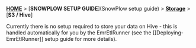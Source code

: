 [**HOME**](Home) > [**SNOWPLOW SETUP GUIDE**](SnowPlow setup guide) > [**Storage**](choosing-a-storage-module) > [**S3 / Hive**]

Currently there is no setup required to store your data on Hive - this
is handled automatically for you by the EmrEtlRunner (see the
[[Deploying-EmrEtlRunner]] setup guide for more details).
